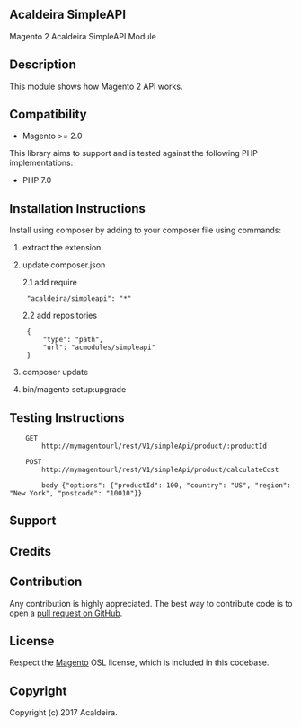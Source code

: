 ## Acaldeira SimpleAPI

Magento 2 Acaldeira SimpleAPI Module

Description
-----------
This module shows how Magento 2 API works. 

Compatibility
-------------
- Magento >= 2.0

This library aims to support and is tested against the following PHP
implementations:

* PHP 7.0

Installation Instructions
-------------------------
Install using composer by adding to your composer file using commands:

1. extract the extension
2. update composer.json
 
    2.1 add require 
    
        "acaldeira/simpleapi": "*"
    
    2.2 add repositories 
    
        {
            "type": "path",
            "url": "acmodules/simpleapi"
        }
    
3. composer update
4. bin/magento setup:upgrade

Testing Instructions
-------------------------

        GET 
            http://mymagentourl/rest/V1/simpleApi/product/:productId
        
        POST 
            http://mymagentourl/rest/V1/simpleApi/product/calculateCost
        
            body {"options": {"productId": 100, "country": "US", "region": "New York", "postcode": "10010"}}

Support
-------

Credits
---------

Contribution
------------
Any contribution is highly appreciated. The best way to contribute code is to open a [pull request on GitHub](https://help.github.com/articles/using-pull-requests).

License
-------
Respect the [Magento][] OSL license, which is included in this codebase.

[magento]: Magento2_LICENSE.md

Copyright
---------
Copyright (c) 2017 Acaldeira.